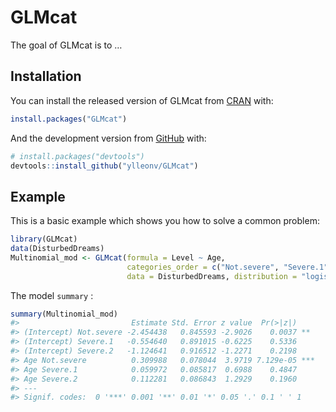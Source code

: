 
<!-- README.md is generated from README.Rmd. Please edit that file -->

# GLMcat

<!-- badges: start -->

<!-- badges: end -->

The goal of GLMcat is to …

## Installation

You can install the released version of GLMcat from
[CRAN](https://CRAN.R-project.org) with:

``` r
install.packages("GLMcat")
```

And the development version from [GitHub](https://github.com/) with:

``` r
# install.packages("devtools")
devtools::install_github("ylleonv/GLMcat")
```

## Example

This is a basic example which shows you how to solve a common problem:

``` r
library(GLMcat)
data(DisturbedDreams)
Multinomial_mod <- GLMcat(formula = Level ~ Age, 
                          categories_order = c("Not.severe", "Severe.1", "Severe.2", "Very.severe"),
                          data = DisturbedDreams, distribution = "logistic")
```

The model `summary` :

``` r
summary(Multinomial_mod)
#>                         Estimate Std. Error z value  Pr(>|z|)    
#> (Intercept) Not.severe -2.454438   0.845593 -2.9026    0.0037 ** 
#> (Intercept) Severe.1   -0.554640   0.891015 -0.6225    0.5336    
#> (Intercept) Severe.2   -1.124641   0.916512 -1.2271    0.2198    
#> Age Not.severe          0.309988   0.078044  3.9719 7.129e-05 ***
#> Age Severe.1            0.059972   0.085817  0.6988    0.4847    
#> Age Severe.2            0.112281   0.086843  1.2929    0.1960    
#> ---
#> Signif. codes:  0 '***' 0.001 '**' 0.01 '*' 0.05 '.' 0.1 ' ' 1
```
